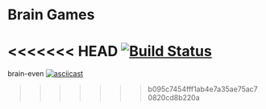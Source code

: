 # Brain Games
<<<<<<< HEAD
[![Build Status](https://travis-ci.com/odessit-qwerty/python-project-lvl1.svg?branch=master)](https://travis-ci.com/odessit-qwerty/python-project-lvl1)
=======

brain-even
[![asciicast](https://asciinema.org/a/m82Szlz0snMXC5cxBsLRWcFIv.svg)](https://asciinema.org/a/m82Szlz0snMXC5cxBsLRWcFIv)
>>>>>>> b095c7454fff1ab4e7a35ae75ac70820cd8b220a
